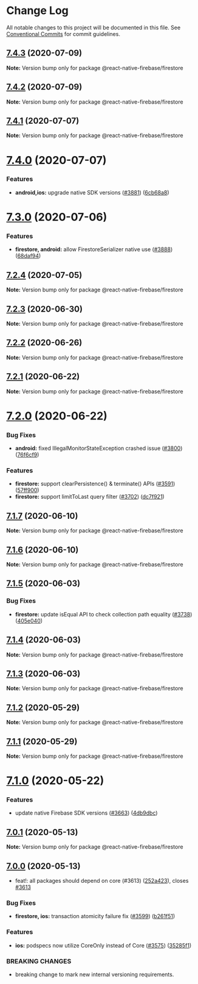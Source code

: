 # Change Log

All notable changes to this project will be documented in this file.
See [Conventional Commits](https://conventionalcommits.org) for commit guidelines.

## [7.4.3](https://github.com/invertase/react-native-firebase/compare/@react-native-firebase/firestore@7.4.2...@react-native-firebase/firestore@7.4.3) (2020-07-09)

**Note:** Version bump only for package @react-native-firebase/firestore

## [7.4.2](https://github.com/invertase/react-native-firebase/compare/@react-native-firebase/firestore@7.4.1...@react-native-firebase/firestore@7.4.2) (2020-07-09)

**Note:** Version bump only for package @react-native-firebase/firestore

## [7.4.1](https://github.com/invertase/react-native-firebase/compare/@react-native-firebase/firestore@7.4.0...@react-native-firebase/firestore@7.4.1) (2020-07-07)

**Note:** Version bump only for package @react-native-firebase/firestore

# [7.4.0](https://github.com/invertase/react-native-firebase/compare/@react-native-firebase/firestore@7.3.0...@react-native-firebase/firestore@7.4.0) (2020-07-07)

### Features

- **android,ios:** upgrade native SDK versions ([#3881](https://github.com/invertase/react-native-firebase/issues/3881)) ([6cb68a8](https://github.com/invertase/react-native-firebase/commit/6cb68a8ea808392fac3a28bdb1a76049c7b52e86))

# [7.3.0](https://github.com/invertase/react-native-firebase/compare/@react-native-firebase/firestore@7.2.4...@react-native-firebase/firestore@7.3.0) (2020-07-06)

### Features

- **firestore, android:** allow FirestoreSerializer native use ([#3888](https://github.com/invertase/react-native-firebase/issues/3888)) ([68daf94](https://github.com/invertase/react-native-firebase/commit/68daf945c4dacca954eb8592b94b992ca82d0ffb))

## [7.2.4](https://github.com/invertase/react-native-firebase/compare/@react-native-firebase/firestore@7.2.3...@react-native-firebase/firestore@7.2.4) (2020-07-05)

**Note:** Version bump only for package @react-native-firebase/firestore

## [7.2.3](https://github.com/invertase/react-native-firebase/compare/@react-native-firebase/firestore@7.2.2...@react-native-firebase/firestore@7.2.3) (2020-06-30)

**Note:** Version bump only for package @react-native-firebase/firestore

## [7.2.2](https://github.com/invertase/react-native-firebase/compare/@react-native-firebase/firestore@7.2.1...@react-native-firebase/firestore@7.2.2) (2020-06-26)

**Note:** Version bump only for package @react-native-firebase/firestore

## [7.2.1](https://github.com/invertase/react-native-firebase/compare/@react-native-firebase/firestore@7.2.0...@react-native-firebase/firestore@7.2.1) (2020-06-22)

**Note:** Version bump only for package @react-native-firebase/firestore

# [7.2.0](https://github.com/invertase/react-native-firebase/compare/@react-native-firebase/firestore@7.1.7...@react-native-firebase/firestore@7.2.0) (2020-06-22)

### Bug Fixes

- **android:** fixed IllegalMonitorStateException crashed issue ([#3800](https://github.com/invertase/react-native-firebase/issues/3800)) ([76f6cf9](https://github.com/invertase/react-native-firebase/commit/76f6cf9770df049c2ae38a0b0f894b606f2de4df))

### Features

- **firestore:** support clearPersistence() & terminate() APIs ([#3591](https://github.com/invertase/react-native-firebase/issues/3591)) ([57ff900](https://github.com/invertase/react-native-firebase/commit/57ff9003b664b94aa6b5b1997138bdb2220dba65))
- **firestore:** support limitToLast query filter ([#3702](https://github.com/invertase/react-native-firebase/issues/3702)) ([dc7f921](https://github.com/invertase/react-native-firebase/commit/dc7f9213c0c1196d1d5de4e1fb92f9d791280313))

## [7.1.7](https://github.com/invertase/react-native-firebase/compare/@react-native-firebase/firestore@7.1.6...@react-native-firebase/firestore@7.1.7) (2020-06-10)

**Note:** Version bump only for package @react-native-firebase/firestore

## [7.1.6](https://github.com/invertase/react-native-firebase/compare/@react-native-firebase/firestore@7.1.5...@react-native-firebase/firestore@7.1.6) (2020-06-10)

**Note:** Version bump only for package @react-native-firebase/firestore

## [7.1.5](https://github.com/invertase/react-native-firebase/compare/@react-native-firebase/firestore@7.1.4...@react-native-firebase/firestore@7.1.5) (2020-06-03)

### Bug Fixes

- **firestore:** update isEqual API to check collection path equality ([#3738](https://github.com/invertase/react-native-firebase/issues/3738)) ([405e040](https://github.com/invertase/react-native-firebase/commit/405e04009c1550dc6897b207ae3a63ad274c6de5))

## [7.1.4](https://github.com/invertase/react-native-firebase/compare/@react-native-firebase/firestore@7.1.3...@react-native-firebase/firestore@7.1.4) (2020-06-03)

**Note:** Version bump only for package @react-native-firebase/firestore

## [7.1.3](https://github.com/invertase/react-native-firebase/compare/@react-native-firebase/firestore@7.1.2...@react-native-firebase/firestore@7.1.3) (2020-06-03)

**Note:** Version bump only for package @react-native-firebase/firestore

## [7.1.2](https://github.com/invertase/react-native-firebase/compare/@react-native-firebase/firestore@7.1.1...@react-native-firebase/firestore@7.1.2) (2020-05-29)

**Note:** Version bump only for package @react-native-firebase/firestore

## [7.1.1](https://github.com/invertase/react-native-firebase/compare/@react-native-firebase/firestore@7.1.0...@react-native-firebase/firestore@7.1.1) (2020-05-29)

**Note:** Version bump only for package @react-native-firebase/firestore

# [7.1.0](https://github.com/invertase/react-native-firebase/compare/@react-native-firebase/firestore@7.0.1...@react-native-firebase/firestore@7.1.0) (2020-05-22)

### Features

- update native Firebase SDK versions ([#3663](https://github.com/invertase/react-native-firebase/issues/3663)) ([4db9dbc](https://github.com/invertase/react-native-firebase/commit/4db9dbc3ec20bf96de0efad15000f00b41e4a799))

## [7.0.1](https://github.com/invertase/react-native-firebase/compare/@react-native-firebase/firestore@7.0.0...@react-native-firebase/firestore@7.0.1) (2020-05-13)

**Note:** Version bump only for package @react-native-firebase/firestore

## [7.0.0](https://github.com/invertase/react-native-firebase/compare/@react-native-firebase/firestore@7.0.0...@react-native-firebase/firestore@7.0.0) (2020-05-13)

- feat!: all packages should depend on core (#3613) ([252a423](https://github.com/invertase/react-native-firebase/commit/252a4239e98a0f2a55c4afcd2d82e4d5f97e65e9)), closes [#3613](https://github.com/invertase/react-native-firebase/issues/3613)

### Bug Fixes

- **firestore, ios:** transaction atomicity failure fix ([#3599](https://github.com/invertase/react-native-firebase/issues/3599)) ([b261f51](https://github.com/invertase/react-native-firebase/commit/b261f518b3736bf6dab45666059662f02e7c6626))

### Features

- **ios:** podspecs now utilize CoreOnly instead of Core ([#3575](https://github.com/invertase/react-native-firebase/issues/3575)) ([35285f1](https://github.com/invertase/react-native-firebase/commit/35285f1655b16d05e6630fc556f95cccfb707ee4))

### BREAKING CHANGES

- breaking change to mark new internal versioning requirements.
